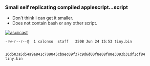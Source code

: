 ### Small self replicating compiled applescript...script
* Don't think i can get it smaller.
* Does not contain bash or any other script.


[![asciicast](https://asciinema.org/a/bzkwu9RuYbzoQQaL9gSM4cc93.svg)](https://asciinema.org/a/bzkwu9RuYbzoQQaL9gSM4cc93)

```
-rw-r--r--@  1 calonso  staff   350B Jun 24 15:53 tiny.bin


16d503a5d54a9a841c709045cb9ec09f37c9d6d00f8e08f80e3093b31df1cf84  tiny.bin

```
